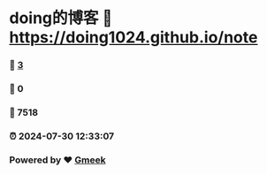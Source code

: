# doing的博客 :link: https://doing1024.github.io/note 
### :page_facing_up: [3](https://doing1024.github.io/note/tag.html) 
### :speech_balloon: 0 
### :hibiscus: 7518 
### :alarm_clock: 2024-07-30 12:33:07 
### Powered by :heart: [Gmeek](https://github.com/Meekdai/Gmeek)
